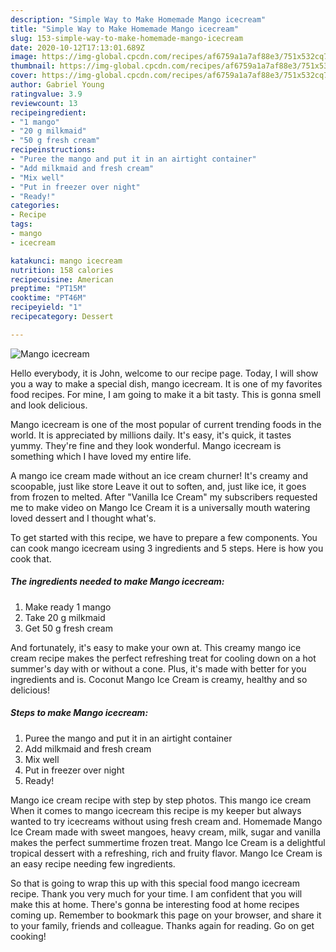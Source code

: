 ```yaml
---
description: "Simple Way to Make Homemade Mango icecream"
title: "Simple Way to Make Homemade Mango icecream"
slug: 153-simple-way-to-make-homemade-mango-icecream
date: 2020-10-12T17:13:01.689Z
image: https://img-global.cpcdn.com/recipes/af6759a1a7af88e3/751x532cq70/mango-icecream-recipe-main-photo.jpg
thumbnail: https://img-global.cpcdn.com/recipes/af6759a1a7af88e3/751x532cq70/mango-icecream-recipe-main-photo.jpg
cover: https://img-global.cpcdn.com/recipes/af6759a1a7af88e3/751x532cq70/mango-icecream-recipe-main-photo.jpg
author: Gabriel Young
ratingvalue: 3.9
reviewcount: 13
recipeingredient:
- "1 mango"
- "20 g milkmaid"
- "50 g fresh cream"
recipeinstructions:
- "Puree the mango and put it in an airtight container"
- "Add milkmaid and fresh cream"
- "Mix well"
- "Put in freezer over night"
- "Ready!"
categories:
- Recipe
tags:
- mango
- icecream

katakunci: mango icecream 
nutrition: 158 calories
recipecuisine: American
preptime: "PT15M"
cooktime: "PT46M"
recipeyield: "1"
recipecategory: Dessert

---
```



![Mango icecream](https://img-global.cpcdn.com/recipes/af6759a1a7af88e3/751x532cq70/mango-icecream-recipe-main-photo.jpg)

Hello everybody, it is John, welcome to our recipe page. Today, I will show you a way to make a special dish, mango icecream. It is one of my favorites food recipes. For mine, I am going to make it a bit tasty. This is gonna smell and look delicious.

Mango icecream is one of the most popular of current trending foods in the world. It is appreciated by millions daily. It's easy, it's quick, it tastes yummy. They're fine and they look wonderful. Mango icecream is something which I have loved my entire life.

A mango ice cream made without an ice cream churner! It&#39;s creamy and scoopable, just like store Leave it out to soften, and, just like ice, it goes from frozen to melted. After &#34;Vanilla Ice Cream&#34; my subscribers requested me to make video on Mango Ice Cream it is a universally mouth watering loved dessert and I thought what&#39;s.


To get started with this recipe, we have to prepare a few components. You can cook mango icecream using 3 ingredients and 5 steps. Here is how you cook that.

<!--inarticleads1-->

##### The ingredients needed to make Mango icecream:

1. Make ready 1 mango
1. Take 20 g milkmaid
1. Get 50 g fresh cream


And fortunately, it&#39;s easy to make your own at. This creamy mango ice cream recipe makes the perfect refreshing treat for cooling down on a hot summer&#39;s day with or without a cone. Plus, it&#39;s made with better for you ingredients and is. Coconut Mango Ice Cream is creamy, healthy and so delicious! 

<!--inarticleads2-->

##### Steps to make Mango icecream:

1. Puree the mango and put it in an airtight container
1. Add milkmaid and fresh cream
1. Mix well
1. Put in freezer over night
1. Ready!


Mango ice cream recipe with step by step photos. This mango ice cream When it comes to mango icecream this recipe is my keeper but always wanted to try icecreams without using fresh cream and. Homemade Mango Ice Cream made with sweet mangoes, heavy cream, milk, sugar and vanilla makes the perfect summertime frozen treat. Mango Ice Cream is a delightful tropical dessert with a refreshing, rich and fruity flavor. Mango Ice Cream is an easy recipe needing few ingredients. 

So that is going to wrap this up with this special food mango icecream recipe. Thank you very much for your time. I am confident that you will make this at home. There's gonna be interesting food at home recipes coming up. Remember to bookmark this page on your browser, and share it to your family, friends and colleague. Thanks again for reading. Go on get cooking!
